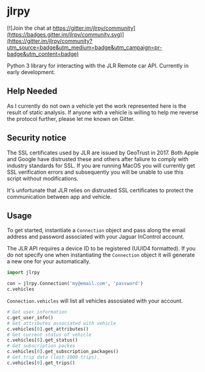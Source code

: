 # jlrpy

[![Join the chat at https://gitter.im/jlrpy/community](https://badges.gitter.im/jlrpy/community.svg)](https://gitter.im/jlrpy/community?utm_source=badge&utm_medium=badge&utm_campaign=pr-badge&utm_content=badge)

Python 3 library for interacting with the JLR Remote car API. Currently in early development.

## Help Needed
As I currently do not own a vehicle yet the work represented here is the result of static analysis. If anyone with a vehicle is willing to help me reverse the protocol further, please let me known on Gitter.

## Security notice
The SSL certificates used by JLR are issued by GeoTrust in 2017. Both Apple and Google have distrusted these and others after faliure to comply with industry standards for SSL. If you are running MacOS you will currently get SSL verification errors and subsequently you will be unable to use this script without modifications.

It's unfortunate that JLR relies on distrusted SSL certificates to protect the communication between app and vehicle.

## Usage
To get started, instantiate a `Connection` object and pass along the email address and password associated with your Jaguar InControl account.

The JLR API requires a device ID to be registered (UUID4 formatted). If you do not specify one when instantiating the `Connection` object it will generate a new one for your automatically. 

```python
import jlrpy

con = jlrpy.Connection('my@email.com', 'password')
c.vehicles
```

`Connection.vehicles` will list all vehicles assosiated with your account.

```python
# Get user information
c.get_user_info()
# Get attributes associated with vehicle
c.vehicles[0].get_attributes()
# Get current status of vehicle
c.vehicles[0].get_status()
# Get subscription packes
c.vehicles[0].get_subscription_packages()
# Get trip data (last 1000 trips).
c.vehicles[0].get_trips()
```
